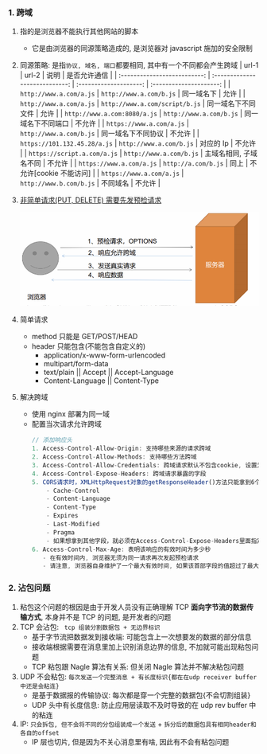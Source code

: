 ### 1. 跨域

1. 指的是浏览器不能执行其他网站的脚本
   - 它是由浏览器的同源策略造成的, 是浏览器对 javascript 施加的安全限制
2. 同源策略: 是指`协议, 域名, 端口`都要相同, 其中有一个不同都会产生跨域
   | url-1 | url-2 | 说明 | 是否允许通信 |
   | :--------------------------: | :----------------------------: | :--------------------: | :---------------------: |
   | `http://www.a.com/a.js` | `http://www.a.com/b.js` | 同一域名下 | 允许 |
   | `http://www.a.com/a.js` | `http://www.a.com/script/b.js` | 同一域名下不同文件 | 允许 |
   | `http://www.a.com:8080/a.js` | `http://www.a.com/b.js` | 同一域名下不同端口 | 不允许 |
   | `https://www.a.com/a.js` | `http://www.a.com/b.js` | 同一域名下不同协议 | 不允许 |
   | `https://101.132.45.28/a.js` | `http://www.a.com/b.js` | 对应的 Ip | 不允许 |
   | `https://script.a.com/a.js` | `http://www.a.com/b.js` | 主域名相同, 子域名不同 | 不允许 |
   | `https://www.a.com/a.js` | `http://a.com/b.js` | 同上 | 不允许[cookie 不能访问] |
   | `https://www.a.com/a.js` | `http://www.b.com/b.js` | 不同域名 | 不允许 |
3. [非简单请求(PUT, DELETE) 需要先发预检请求](https://developer.mozilla.org/zh-CN/docs/Web/HTTP/Access_control_CORS)

   ![avatar](/static/image/common/http/cross-domain.png)

4. 简单请求
   - method 只能是 GET/POST/HEAD
   - header 只能包含(不能包含自定义的)
     - application/x-www-form-urlencoded
     - multipart/form-data
     - text/plain || Accept || Accept-Language
     - Content-Language || Content-Type
5. 解决跨域
   - 使用 nginx 部署为同一域
   - 配置当次请求允许跨域
     ```js
     // 添加响应头
     1. Access-Control-Allow-Origin: 支持哪些来源的请求跨域
     2. Access-Control-Allow-Methods: 支持哪些方法跨域
     3. Access-Control-Allow-Credentials: 跨域请求默认不包含cookie, 设置为true可以包含 cookie
     4. Access-Control-Expose-Headers: 跨域请求暴露的字段
     5. CORS请求时，XMLHttpRequest对象的getResponseHeader()方法只能拿到6个基本字段:
         - Cache-Control
         - Content-Language
         - Content-Type
         - Expires
         - Last-Modified
         - Pragma
         - 如果想拿到其他字段，就必须在Access-Control-Expose-Headers里面指定
     6. Access-Control-Max-Age: 表明该响应的有效时间为多少秒
        - 在有效时间内, 浏览器无须为同一请求再次发起预检请求
        - 请注意, 浏览器自身维护了一个最大有效时间, 如果该首部字段的值超过了最大有效时间, 将不会生效
     ```

### 2. 沾包问题

1. 粘包这个问题的根因是由于开发⼈员没有正确理解 TCP **⾯向字节流的数据传输⽅式**, 本身并不是 TCP 的问题, 是开发者的问题
2. TCP 会沾包: ` tcp 组装分割数据包 + 无边界标识`
   - 基于字节流把数据发到接收端: 可能包含上⼀次想要发的数据的部分信息
   - 接收端根据需要在消息⾥加上识别消息边界的信息, 不加就可能出现粘包问题
   - TCP 粘包跟 Nagle 算法有关系: 但关闭 Nagle 算法并不解决粘包问题
3. UDP 不会粘包: `每次发送一个完整消息 + 有长度标识{都在在udp receiver buffer 中还是会粘连}`
   - 是基于数据报的传输协议: 每次都是穿一个完整的数据包{不会切割组装}
   - UDP 头中有长度信息: 防止应用层读取不及时导致的在 udp rev buffer 中的粘连
4. IP: `只会拆包, 但不会将不同的分包组装成一个发送` + `拆分后的数据包具有相同header和各自的offset`
   - IP 层也切⽚, 但是因为不关⼼消息⾥有啥, 因此有不会有粘包问题
